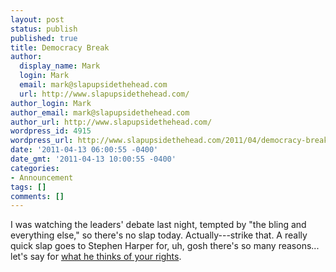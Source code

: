 ```yaml
---
layout: post
status: publish
published: true
title: Democracy Break
author:
  display_name: Mark
  login: Mark
  email: mark@slapupsidethehead.com
  url: http://www.slapupsidethehead.com/
author_login: Mark
author_email: mark@slapupsidethehead.com
author_url: http://www.slapupsidethehead.com/
wordpress_id: 4915
wordpress_url: http://www.slapupsidethehead.com/2011/04/democracy-break/
date: '2011-04-13 06:00:55 -0400'
date_gmt: '2011-04-13 10:00:55 -0400'
categories:
- Announcement
tags: []
comments: []
---
```

I was watching the leaders' debate last night, tempted by "the bling and everything else," so there's no slap today. Actually---strike that. A really quick slap goes to Stephen Harper for, uh, gosh there's so many reasons... let's say for [what he thinks of your rights](http://www.youtube.com/watch?v=xFbPz6hMa1c&sns=em).


